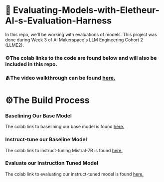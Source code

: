 # 🤖 Evaluating-Models-with-Eletheur-AI-s-Evaluation-Harness

In this repo, we'll be working with evaluations of models. This project was done during Week 3 of AI Makerspace's LLM Engineering Cohort 2 (LLME2).

### ⚙️The colab links to the code are found below and will also be included in this repo.

### 🫂The video walkthrough can be found [here.](https://www.loom.com/share/1cbaad0cc8d846d7983786e8c72b5b57?sid=b96c959e-f38f-4f7f-9eae-389f1fadc6b5) 

# ⚙️The Build Process

### Baselining Our Base Model
The colab link to baselining our base model is found [here.](https://colab.research.google.com/drive/1ze3cbPvBcpPFDG8sSoc4jlqMsd3kiXcr?usp=sharing)

### Instruct-tune our Baseline Model
The colab link to instruct-tuning Mistral-7B is found [here.](https://colab.research.google.com/drive/1PAGz2RnMuMgWZqh7YNRAQwGSGSqPl6Es?usp=sharing)

### Evaluate our Instruction Tuned Model
The colab link to evaluating our instruct-tuned model is found [here.](https://colab.research.google.com/drive/17dAWoT8FYpfadJV2-0kHfeouEmYrkmFq?usp=sharing)
